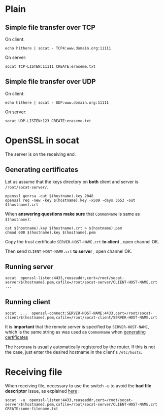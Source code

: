 Plain
=====

Simple file transfer over TCP
-----------------------------

On client:

    echo hithere | socat - TCP4:www.domain.org:11111

On server:

    socat TCP-LISTEN:11111 CREATE:eraseme.txt


Simple file transfer over UDP
-----------------------------

On client:

    echo hithere | socat - UDP:www.domain.org:11111

On server:

    socat UDP-LISTEN:123 CREATE:eraseme.txt


OpenSSL in socat
================

The server is on the receiving end.

Generating certificates
-----------------------

Let us assume that the keys directory on __both__ client and server is `/root/socat-server/`.

    openssl genrsa -out $(hostname).key 2048
    openssl req -new -key $(hostname).key -x509 -days 3653 -out $(hostname).crt

When __answering questions make sure__ that `CommonName` is same as `$(hostname)`:

    cat $(hostname).key $(hostname).crt > $(hostname).pem
    chmod 600 $(hostname).key $(hostname).pem

Copy the trust certificate `SERVER-HOST-HAME.crt`  __to client__ , open channel OK.

Then send `CLIENT-HOST-NAME.crt`  __to server__ , open channel OK.


Running server
--------------

    socat  openssl-listen:4433,reuseaddr,cert=/root/socat-server/$(hostname).pem,cafile=/root/socat-server/CLIENT-HOST-NAME.crt  ...


Running client
--------------

    socat  ...  openssl-connect:SERVER-HOST-NAME:4433,cert=/root/socat-client/$(hostname).pem,cafile=/root/socat-client/SERVER-HOST-NAME.crt

It is __important__ that the remote server is specified by `SERVER-HOST-NAME`, which is the same string as was used as `CommonName` when
[generating certificates](#generating-certificates)

The `hostname` is usually automatically registered by the router. If this is not the case, just enter the desired hostname in the client's `/etc/hosts`.


Receiving file
==============

When receiving file, necessary to use the switch `-u` to avoid the __bad file descriptor__ issue,
as explained [here](http://serverfault.com/questions/768942/socat-create-returning-bad-file-descriptor) :

    socat  -u  openssl-listen:4433,reuseaddr,cert=/root/socat-server/$(hostname).pem,cafile=/root/socat-server/CLIENT-HOST-NAME.crt   CREATE:some-filename.txt



